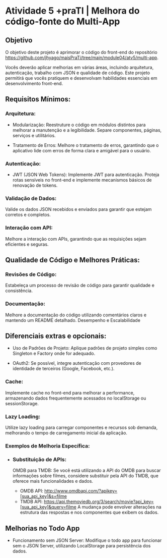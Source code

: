 # Atividade 5 +praTI | Melhora do código-fonte do Multi-App
## Objetivo
O objetivo deste projeto é aprimorar o código do front-end do repositório https://github.com/jhyago/maisPraTi/tree/main/module04/atv5/multi-app.

Vocês deverão aplicar melhorias em várias áreas, incluindo arquitetura, autenticação, trabalho com JSON e qualidade de código. Este projeto permitirá que vocês pratiquem e desenvolvam habilidades essenciais em desenvolvimento front-end.

## Requisitos Mínimos:

### Arquitetura:

* Modularização: Reestruture o código em módulos distintos para melhorar a manutenção e a legibilidade. Separe componentes, páginas, serviços e utilitários.


* Tratamento de Erros: Melhore o tratamento de erros, garantindo que o aplicativo lide com erros de forma clara e amigável para o usuário.

### Autenticação:

* JWT (JSON Web Tokens): Implemente JWT para autenticação. Proteja rotas sensíveis no front-end e implemente mecanismos básicos de renovação de tokens.

### Validação de Dados: 
Valide os dados JSON recebidos e enviados para garantir que estejam corretos e completos.

### Interação com API: 
Melhore a interação com APIs, garantindo que as requisições sejam eficientes e seguras.

## Qualidade de Código e Melhores Práticas:
### Revisões de Código: 
Estabeleça um processo de revisão de código para garantir qualidade e consistência.

### Documentação: 
Melhore a documentação do código utilizando comentários claros e mantendo um README detalhado.
Desempenho e Escalabilidade

## Diferenciais extras e opcionais:
* Uso de Padrões de Projeto: Aplique padrões de projeto simples como Singleton e Factory onde for adequado.

* OAuth2: Se possível, integre autenticação com provedores de identidade de terceiros (Google, Facebook, etc.).

### Cache: 
Implemente cache no front-end para melhorar a performance, armazenando dados frequentemente acessados no localStorage ou sessionStorage.

### Lazy Loading: 
Utilize lazy loading para carregar componentes e recursos sob demanda, melhorando o tempo de carregamento inicial da aplicação.

### Exemplos de Melhoria Específica:
* ### Substituição de APIs:
    OMDB para TMDB: Se você está utilizando a API do OMDB para buscar informações sobre filmes, considere substituir pela API do TMDB, que oferece mais funcionalidades e dados.

    - OMDB API: http://www.omdbapi.com/?apikey=[sua_api_key]&s=filme
    - TMDB API: https://api.themoviedb.org/3/search/movie?api_key=[sua_api_key]&query=filme
    A mudança pode envolver alterações na estrutura das respostas e nos componentes que exibem os dados.

## Melhorias no Todo App

* Funcionamento sem JSON Server: Modifique o todo app para funcionar sem o JSON Server, utilizando LocalStorage para persistência dos dados.
